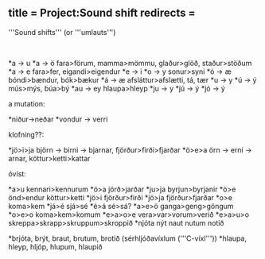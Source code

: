 title = Project:Sound shift
redirects =
---

'''Sound shifts''' (or '''umlauts''')

<br />

*a -> u
*a -> ö   fara>förum, mamma>mömmu, glaður>glöð, staður>stöðum
*a → e   fara>fer, eigandi>eigendur
*e → i
*o → y   sonur>syni
*ó → æ  bóndi>bændur, bók>bækur
*á → æ   afsláttur>afslætti, tá, tær
*u → y
*ú → ý    mús>mýs, búa>bý
*au → ey   hlaupa>hleyp
*ju → y
*jú → ý
*jó → ý


a mutation:

*niður->neðar
*vondur -> verri


klofning??:

*jö>i>ja   björn -> birni -> bjarnar, fjörður>firði>fjarðar
*ö>e>a örn -> erni -> arnar, köttur>ketti>kattar


óvíst:

*a>u kennari>kennurum
*ö>a jörð>jarðar
*ju>ja  byrjun>byrjanir
*ö>e önd>endur  köttur>ketti
*jö>i fjörður>firði
*jö>ja fjörður>fjarðar
*o>e koma>kem
*já>é  sjá>sé
*é>á   sé>sá?
*a>e>ö ganga>geng>göngum
*o>e>o koma>kem>komum
*e>a>o>e vera>var>vorum>verið
*e>a>u>o skreppa>skrapp>skruppum>skroppið
*njóta nýt naut nutum notið

*brjóta, brýt, braut, brutum, brotið (sérhljóðavíxlum ('''C-víxl'''))
*hlaupa, hleyp, hljóp, hlupum, hlaupið